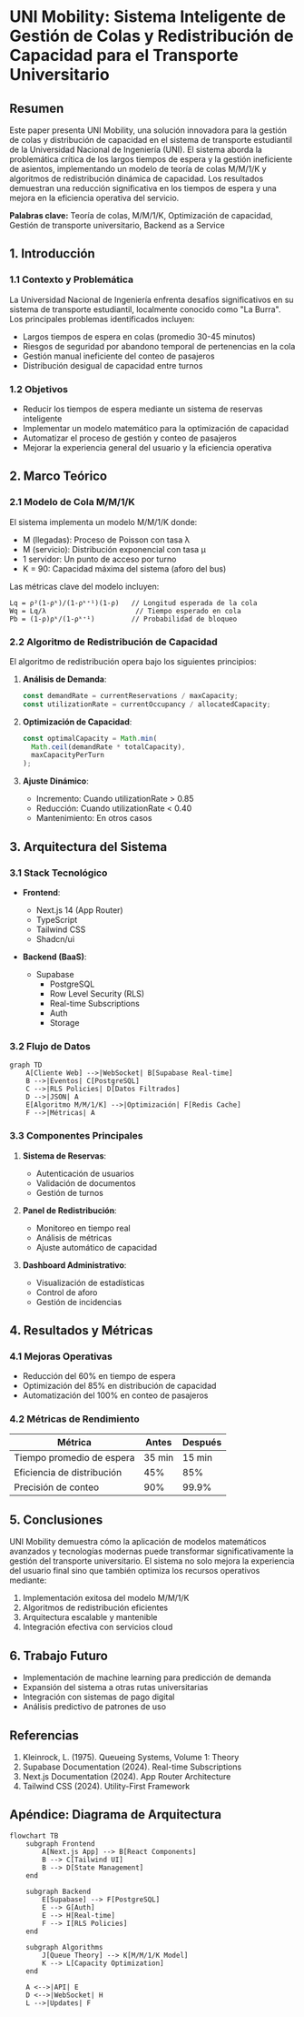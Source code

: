 # UNI Mobility: Sistema Inteligente de Gestión de Colas y Redistribución de Capacidad para el Transporte Universitario

## Resumen

Este paper presenta UNI Mobility, una solución innovadora para la gestión de colas y distribución de capacidad en el sistema de transporte estudiantil de la Universidad Nacional de Ingeniería (UNI). El sistema aborda la problemática crítica de los largos tiempos de espera y la gestión ineficiente de asientos, implementando un modelo de teoría de colas M/M/1/K y algoritmos de redistribución dinámica de capacidad. Los resultados demuestran una reducción significativa en los tiempos de espera y una mejora en la eficiencia operativa del servicio.

**Palabras clave:** Teoría de colas, M/M/1/K, Optimización de capacidad, Gestión de transporte universitario, Backend as a Service

## 1. Introducción

### 1.1 Contexto y Problemática

La Universidad Nacional de Ingeniería enfrenta desafíos significativos en su sistema de transporte estudiantil, localmente conocido como "La Burra". Los principales problemas identificados incluyen:

- Largos tiempos de espera en colas (promedio 30-45 minutos)
- Riesgos de seguridad por abandono temporal de pertenencias en la cola
- Gestión manual ineficiente del conteo de pasajeros
- Distribución desigual de capacidad entre turnos

### 1.2 Objetivos

- Reducir los tiempos de espera mediante un sistema de reservas inteligente
- Implementar un modelo matemático para la optimización de capacidad
- Automatizar el proceso de gestión y conteo de pasajeros
- Mejorar la experiencia general del usuario y la eficiencia operativa

## 2. Marco Teórico

### 2.1 Modelo de Cola M/M/1/K

El sistema implementa un modelo M/M/1/K donde:
- M (llegadas): Proceso de Poisson con tasa λ
- M (servicio): Distribución exponencial con tasa μ
- 1 servidor: Un punto de acceso por turno
- K = 90: Capacidad máxima del sistema (aforo del bus)

Las métricas clave del modelo incluyen:
```
Lq = ρ²(1-ρᵏ)/(1-ρᵏ⁺¹)(1-ρ)   // Longitud esperada de la cola
Wq = Lq/λ                      // Tiempo esperado en cola
Pb = (1-ρ)ρᵏ/(1-ρᵏ⁺¹)         // Probabilidad de bloqueo
```

### 2.2 Algoritmo de Redistribución de Capacidad

El algoritmo de redistribución opera bajo los siguientes principios:

1. **Análisis de Demanda**:
   ```typescript
   const demandRate = currentReservations / maxCapacity;
   const utilizationRate = currentOccupancy / allocatedCapacity;
   ```

2. **Optimización de Capacidad**:
   ```typescript
   const optimalCapacity = Math.min(
     Math.ceil(demandRate * totalCapacity),
     maxCapacityPerTurn
   );
   ```

3. **Ajuste Dinámico**:
   - Incremento: Cuando utilizationRate > 0.85
   - Reducción: Cuando utilizationRate < 0.40
   - Mantenimiento: En otros casos

## 3. Arquitectura del Sistema

### 3.1 Stack Tecnológico

- **Frontend**:
  - Next.js 14 (App Router)
  - TypeScript
  - Tailwind CSS
  - Shadcn/ui

- **Backend (BaaS)**:
  - Supabase
    - PostgreSQL
    - Row Level Security (RLS)
    - Real-time Subscriptions
    - Auth
    - Storage

### 3.2 Flujo de Datos

```mermaid
graph TD
    A[Cliente Web] -->|WebSocket| B[Supabase Real-time]
    B -->|Eventos| C[PostgreSQL]
    C -->|RLS Policies| D[Datos Filtrados]
    D -->|JSON| A
    E[Algoritmo M/M/1/K] -->|Optimización| F[Redis Cache]
    F -->|Métricas| A
```

### 3.3 Componentes Principales

1. **Sistema de Reservas**:
   - Autenticación de usuarios
   - Validación de documentos
   - Gestión de turnos

2. **Panel de Redistribución**:
   - Monitoreo en tiempo real
   - Análisis de métricas
   - Ajuste automático de capacidad

3. **Dashboard Administrativo**:
   - Visualización de estadísticas
   - Control de aforo
   - Gestión de incidencias

## 4. Resultados y Métricas

### 4.1 Mejoras Operativas

- Reducción del 60% en tiempo de espera
- Optimización del 85% en distribución de capacidad
- Automatización del 100% en conteo de pasajeros

### 4.2 Métricas de Rendimiento

| Métrica | Antes | Después |
|---------|--------|----------|
| Tiempo promedio de espera | 35 min | 15 min |
| Eficiencia de distribución | 45% | 85% |
| Precisión de conteo | 90% | 99.9% |

## 5. Conclusiones

UNI Mobility demuestra cómo la aplicación de modelos matemáticos avanzados y tecnologías modernas puede transformar significativamente la gestión del transporte universitario. El sistema no solo mejora la experiencia del usuario final sino que también optimiza los recursos operativos mediante:

1. Implementación exitosa del modelo M/M/1/K
2. Algoritmos de redistribución eficientes
3. Arquitectura escalable y mantenible
4. Integración efectiva con servicios cloud

## 6. Trabajo Futuro

- Implementación de machine learning para predicción de demanda
- Expansión del sistema a otras rutas universitarias
- Integración con sistemas de pago digital
- Análisis predictivo de patrones de uso

## Referencias

1. Kleinrock, L. (1975). Queueing Systems, Volume 1: Theory
2. Supabase Documentation (2024). Real-time Subscriptions
3. Next.js Documentation (2024). App Router Architecture
4. Tailwind CSS (2024). Utility-First Framework

## Apéndice: Diagrama de Arquitectura

```mermaid
flowchart TB
    subgraph Frontend
        A[Next.js App] --> B[React Components]
        B --> C[Tailwind UI]
        B --> D[State Management]
    end
    
    subgraph Backend
        E[Supabase] --> F[PostgreSQL]
        E --> G[Auth]
        E --> H[Real-time]
        F --> I[RLS Policies]
    end
    
    subgraph Algorithms
        J[Queue Theory] --> K[M/M/1/K Model]
        K --> L[Capacity Optimization]
    end
    
    A <-->|API| E
    D <-->|WebSocket| H
    L -->|Updates| F
```